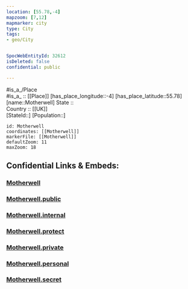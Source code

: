 ```yaml
---
location: [55.78,-4] 
mapzoom: [7,12] 
mapmarker: city 
type: City
tags:
- geo/City


SpocWebEntityId: 32612
isDeleted: false
confidential: public

---
```

#is_a_/Place  
#is_a_ :: [[Place]] 
[has_place_longitude::-4] 
[has_place_latitude::55.78] 
[name::Motherwell] 
State ::  
Country :: [[UK]]  
[StateId::] 
[Population::] 



```leaflet
id: Motherwell
coordinates: [[Motherwell]] 
markerFile: [[Motherwell]] 
defaultZoom: 11 
maxZoom: 18
```


## Confidential Links & Embeds: 

### [Motherwell](/_Standards/Earth/Continent/Europe/Europe~North/UK/Scotland/counties~Scotland/Lanarkshire~North/cities~Lanarkshire~North/Motherwell.md) 

### [Motherwell.public](/_public/Earth/Continent/Europe/Europe~North/UK/Scotland/counties~Scotland/Lanarkshire~North/cities~Lanarkshire~North/Motherwell.public.md) 

### [Motherwell.internal](/_internal/Earth/Continent/Europe/Europe~North/UK/Scotland/counties~Scotland/Lanarkshire~North/cities~Lanarkshire~North/Motherwell.internal.md) 

### [Motherwell.protect](/_protect/Earth/Continent/Europe/Europe~North/UK/Scotland/counties~Scotland/Lanarkshire~North/cities~Lanarkshire~North/Motherwell.protect.md) 

### [Motherwell.private](/_private/Earth/Continent/Europe/Europe~North/UK/Scotland/counties~Scotland/Lanarkshire~North/cities~Lanarkshire~North/Motherwell.private.md) 

### [Motherwell.personal](/_personal/Earth/Continent/Europe/Europe~North/UK/Scotland/counties~Scotland/Lanarkshire~North/cities~Lanarkshire~North/Motherwell.personal.md) 

### [Motherwell.secret](/_secret/Earth/Continent/Europe/Europe~North/UK/Scotland/counties~Scotland/Lanarkshire~North/cities~Lanarkshire~North/Motherwell.secret.md)

